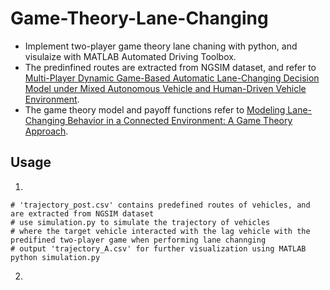 # Game-Theory-Lane-Changing  
- Implement two-player game theory lane chaning with python, and visulaize with MATLAB Automated Driving Toolbox.
- The predinfined routes are extracted from NGSIM dataset, and refer to [Multi-Player Dynamic Game-Based
Automatic Lane-Changing Decision
Model under Mixed Autonomous Vehicle
and Human-Driven Vehicle Environment](https://journals.sagepub.com/doi/full/10.1177/0361198120940990).
- The game theory model and payoff functions refer to [Modeling Lane-Changing Behavior in a Connected Environment:
A Game Theory Approach](https://www.sciencedirect.com/science/article/pii/S2352146515000903).
## Usage
1. 
```
# 'trajectory_post.csv' contains predefined routes of vehicles, and are extracted from NGSIM dataset
# use simulation.py to simulate the trajectory of vehicles 
# where the target vehicle interacted with the lag vehicle with the predifined two-player game when performing lane channging
# output 'trajectory_A.csv' for further visualization using MATLAB
python simulation.py
```
2.
